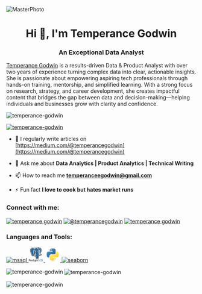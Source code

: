 ![MasterPhoto](https://img.freepik.com/premium-photo/unlocking-power-data-analysis-exploring-concepts-with-computer-keyboard-mouse_1000124-76560.jpg)
<h1 align="center">Hi 👋, I'm Temperance Godwin</h1>
<h3 align="center">An Exceptional Data Analyst</h3>

[Temperance Godwin](https://www.linkedin.com/in/temperance-godwin/) is a results-driven Data & Product Analyst with over two years of experience turning complex data into clear, actionable insights. She is passionate about empowering aspiring tech professionals through hands-on training, mentorship, and simplified learning. With a strong focus on research, strategy, and career development, she creates impactful content that bridges the gap between data and decision-making—helping individuals and businesses grow with clarity and confidence.

<p align="left"> <img src="https://komarev.com/ghpvc/?username=temperance-godwin&label=Profile%20views&color=0e75b6&style=flat" alt="temperance-godwin" /> </p>

<p align="left"> <a href="https://github.com/ryo-ma/github-profile-trophy"><img src="https://github-profile-trophy.vercel.app/?username=temperance-godwin" alt="temperance-godwin" /></a> </p>

- 📝 I regularly write articles on [https://medium.com/@temperancegodwin](https://medium.com/@temperancegodwin)

- 💬 Ask me about **Data Analytics | Product Analytics | Technical Writing**

- 📫 How to reach me **temperanceegodwin@gmail.com**

- ⚡ Fun fact **I love to cook but hates market runs**

<h3 align="left">Connect with me:</h3>
<p align="left">
<a href="https://linkedin.com/in/temperance godwin" target="blank"><img align="center" src="https://raw.githubusercontent.com/rahuldkjain/github-profile-readme-generator/master/src/images/icons/Social/linked-in-alt.svg" alt="temperance godwin" height="30" width="40" /></a>
<a href="https://medium.com/@temperancegodwin" target="blank"><img align="center" src="https://raw.githubusercontent.com/rahuldkjain/github-profile-readme-generator/master/src/images/icons/Social/medium.svg" alt="@temperancegodwin" height="30" width="40" /></a>
<a href="https://www.youtube.com/c/temperance godwin" target="blank"><img align="center" src="https://raw.githubusercontent.com/rahuldkjain/github-profile-readme-generator/master/src/images/icons/Social/youtube.svg" alt="temperance godwin" height="30" width="40" /></a>
</p>

<h3 align="left">Languages and Tools:</h3>
<p align="left"> <a href="https://www.microsoft.com/en-us/sql-server" target="_blank" rel="noreferrer"> <img src="https://www.svgrepo.com/show/303229/microsoft-sql-server-logo.svg" alt="mssql" width="40" height="40"/> </a> <a href="https://www.postgresql.org" target="_blank" rel="noreferrer"> <img src="https://raw.githubusercontent.com/devicons/devicon/master/icons/postgresql/postgresql-original-wordmark.svg" alt="postgresql" width="40" height="40"/> </a> <a href="https://www.python.org" target="_blank" rel="noreferrer"> <img src="https://raw.githubusercontent.com/devicons/devicon/master/icons/python/python-original.svg" alt="python" width="40" height="40"/> </a> <a href="https://seaborn.pydata.org/" target="_blank" rel="noreferrer"> <img src="https://seaborn.pydata.org/_images/logo-mark-lightbg.svg" alt="seaborn" width="40" height="40"/> </a> </p>

<p><img align="left" src="https://github-readme-stats.vercel.app/api/top-langs?username=temperance-godwin&show_icons=true&locale=en&layout=compact" alt="temperance-godwin" /></p>

<p>&nbsp;<img align="center" src="https://github-readme-stats.vercel.app/api?username=temperance-godwin&show_icons=true&locale=en" alt="temperance-godwin" /></p>

<p><img align="center" src="https://github-readme-streak-stats.herokuapp.com/?user=temperance-godwin&" alt="temperance-godwin" /></p>
